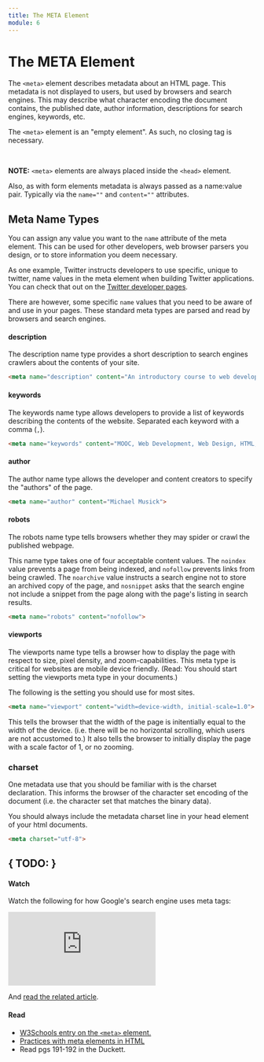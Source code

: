 ```yaml
---
title: The META Element
module: 6
---
```


# The META Element

The `<meta>` element describes metadata about an HTML page. This metadata is not displayed to users, but used by browsers and search engines. This may describe  what character encoding the document contains, the published date, author information, descriptions for search engines, keywords, etc.

The `<meta>` element is an "empty element". As such, no closing tag is necessary.

<br />

**NOTE:** `<meta>` elements are always placed inside the `<head>` element.

Also, as with form elements metadata is always passed as a name:value pair. Typically via the `name=""` and `content=""` attributes.


## Meta Name Types

You can assign any value you want to the `name` attribute of the meta element. This can be used for other developers, web browser parsers you design, or to store information you deem necessary.

As one example, Twitter instructs developers to use specific, unique to twitter, name values in the meta element when building Twitter applications. You can check that out on the [Twitter developer pages](https://dev.twitter.com/cards/getting-started).

There are however, some specific `name` values that you need to be aware of and use in your pages. These standard meta types are parsed and read by browsers and search engines.

#### description

The description name type provides a short description to search engines crawlers about the contents of your site.

```html
<meta name="description" content="An introductory course to web development and design at the University of Montana.">
```

#### keywords

The keywords name type allows developers to provide a list of keywords describing the contents of the website. Separated each keyword with a comma (`,`).

```html
<meta name="keywords" content="MOOC, Web Development, Web Design, HTML, CSS, Montana">
```

#### author

The author name type allows the developer and content creators to specify the "authors" of the page.

```html
<meta name="author" content="Michael Musick">
```

#### robots

The robots name type tells browsers whether they may spider or crawl the published webpage.

This name type takes one of four acceptable content values. The `noindex` value prevents a page from being indexed, and `nofollow` prevents links from being crawled. The `noarchive` value instructs a search engine not to store an archived copy of the page, and `nosnippet` asks that the search engine not include a snippet from the page along with the page's listing in search results.

```html
<meta name="robots" content="nofollow">
```

#### viewports

The viewports name type tells a browser how to display the page with respect to size, pixel density, and zoom-capabilities. This meta type is critical for websites are mobile device friendly. (Read: You should start setting the viewports meta type in your documents.)

The following is the setting you should use for most sites.

```html
<meta name="viewport" content="width=device-width, initial-scale=1.0">
```

This tells the browser that the width of the page is initentially equal to the width of the device. (i.e. there will be no horizontal scrolling, which users are not accustomed to.) It also tells the browser to initially display the page with a scale factor of 1, or no zooming.


### charset

One metadata use that you should be familiar with is the charset declaration. This informs the browser of the character set encoding of the document (i.e. the character set that matches the binary data).

You should always include the metadata charset line in your head element of your html documents.

```html
<meta charset="utf-8">
```


## { TODO: }

#### Watch

Watch the following for how Google's search engine uses meta tags:

<div class="embed-responsive embed-responsive-16by9"><iframe class="embed-responsive-item" src="https://www.youtube.com/embed/RBTBEfd7z_Y" frameborder="0" allowfullscreen></iframe></div>

And [read the related article](https://support.google.com/webmasters/answer/79812).


#### Read

- [W3Schools entry on the `<meta>` element.](https://www.w3schools.com/tags/tag_meta.asp)
- [Practices with meta elements in HTML](https://www.sitepoint.com/meta-tags-html-basics-best-practices/)
- Read pgs 191-192 in the Duckett.
